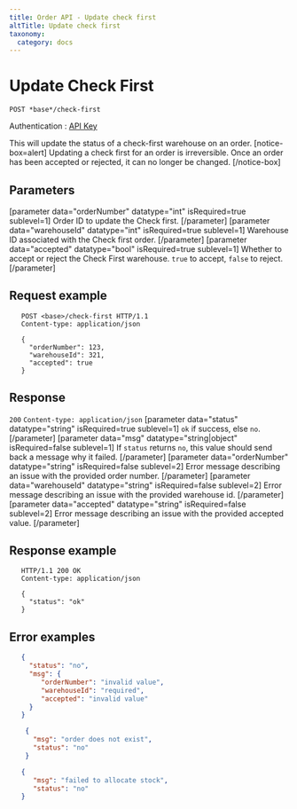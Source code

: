 ```yaml
---
title: Order API - Update check first
altTitle: Update check first
taxonomy:
  category: docs
---
```


# Update Check First

```text
POST *base*/check-first
```
Authentication : [API Key](/api-references/api-intro#authentication)


This will update the status of a check-first warehouse on an order.
[notice-box=alert]
Updating a check first for an order is irreversible. Once an order has been accepted or rejected, it can no longer be changed.
[/notice-box]


## Parameters

[parameter data="orderNumber" datatype="int" isRequired=true sublevel=1]
Order ID to update the Check first.
[/parameter]
[parameter data="warehouseId" datatype="int" isRequired=true sublevel=1]
Warehouse ID associated with the Check first order.
[/parameter]
[parameter data="accepted" datatype="bool" isRequired=true sublevel=1]
Whether to accept or reject the Check First warehouse. ``true`` to accept, ``false`` to reject.
[/parameter]

## Request example

```http
   POST <base>/check-first HTTP/1.1
   Content-type: application/json

   {
     "orderNumber": 123,
     "warehouseId": 321,
     "accepted": true
   }
```

## Response

`200` `Content-type: application/json`
[parameter data="status" datatype="string" isRequired=true sublevel=1]
``ok`` if success, else ``no``.
[/parameter]
[parameter data="msg" datatype="string|object" isRequired=false sublevel=1]
If ``status`` returns ``no``, this value should send back a message why it failed.
[/parameter]
[parameter data="orderNumber" datatype="string" isRequired=false sublevel=2]
Error message describing an issue with the provided order number.
[/parameter]
[parameter data="warehouseId" datatype="string" isRequired=false sublevel=2]
Error message describing an issue with the provided warehouse id.
[/parameter]
[parameter data="accepted" datatype="string" isRequired=false sublevel=2]
Error message describing an issue with the provided accepted value.
[/parameter]

## Response example

```http
   HTTP/1.1 200 OK
   Content-type: application/json

   {
     "status": "ok"
   }
```
## Error examples

```json
   {
     "status": "no",
     "msg": {
        "orderNumber": "invalid value",
        "warehouseId": "required",
        "accepted": "invalid value"
     }
   }
```

```json
    {
      "msg": "order does not exist",
      "status": "no"
    }
```

```json
   {
      "msg": "failed to allocate stock",
      "status": "no"
   }
```